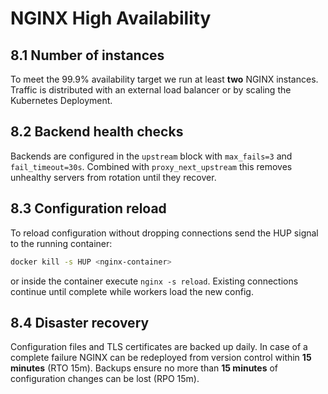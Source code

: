 # NGINX High Availability

## 8.1 Number of instances
To meet the 99.9% availability target we run at least **two** NGINX
instances. Traffic is distributed with an external load balancer or by
scaling the Kubernetes Deployment.

## 8.2 Backend health checks
Backends are configured in the `upstream` block with `max_fails=3` and
`fail_timeout=30s`. Combined with `proxy_next_upstream` this removes unhealthy
servers from rotation until they recover.

## 8.3 Configuration reload
To reload configuration without dropping connections send the HUP signal to the
running container:

```bash
docker kill -s HUP <nginx-container>
```

or inside the container execute `nginx -s reload`. Existing connections continue
until complete while workers load the new config.

## 8.4 Disaster recovery
Configuration files and TLS certificates are backed up daily. In case of a
complete failure NGINX can be redeployed from version control within **15
minutes** (RTO 15m). Backups ensure no more than **15 minutes** of configuration
changes can be lost (RPO 15m).
